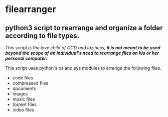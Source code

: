 # filearranger
## python3 script to rearrange and organize a folder according to file types.

_This script is the love child of OCD and laziness, **it is not meant to be used beyond the scope
of an individual's need to rearrange files on his or her personal computer.**_

This script uses python's os and sys modules to arrange the following files.

* code files
* compressed files
* documents
* images
* music files
* torrent files
* video files
